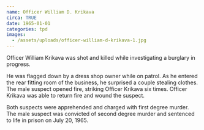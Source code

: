 ```yaml
---
name: Officer William D. Krikava
circa: TRUE
date: 1965-01-01
categories: tpd
images:
  - /assets/uploads/officer-william-d-krikava-1.jpg
---
```


Officer William Krikava was shot and killed while investigating a burglary in progress.

He was flagged down by a dress shop owner while on patrol. As he entered the rear fitting room of the business, he surprised a couple stealing clothes. The male suspect opened fire, striking Officer Krikava six times. Officer Krikava was able to return fire and wound the suspect.

Both suspects were apprehended and charged with first degree murder. The male suspect was convicted of second degree murder and sentenced to life in prison on July 20, 1965.
